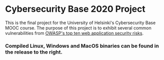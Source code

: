 # Cybersecurity Base 2020 Project

This is the final project for the University of Helsinki's Cybersecurity Base MOOC course. The purpose of this project is to exhibit several common vulnerabilities from [OWASP's top ten web application security risks](https://owasp.org/www-project-top-ten/).

### Compiled Linux, Windows and MacOS binaries can be found in the release to the right.

